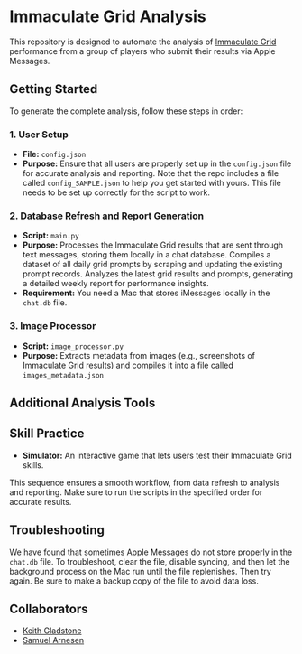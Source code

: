 # Immaculate Grid Analysis
This repository is designed to automate the analysis of [Immaculate Grid](https://www.immaculategrid.com/) performance from a group of players who submit their results via Apple Messages.

## Getting Started
To generate the complete analysis, follow these steps in order:

### 1. User Setup
- **File:** `config.json`
- **Purpose:** Ensure that all users are properly set up in the `config.json` file for accurate analysis and reporting. Note that the repo includes a file called `config_SAMPLE.json` to help you get started with yours. This file needs to be set up correctly for the script to work.

### 2. Database Refresh and Report Generation
- **Script:** `main.py`
- **Purpose:** Processes the Immaculate Grid results that are sent through text messages, storing them locally in a chat database. Compiles a dataset of all daily grid prompts by scraping and updating the existing prompt records. Analyzes the latest grid results and prompts, generating a detailed weekly report for performance insights.
- **Requirement:** You need a Mac that stores iMessages locally in the `chat.db` file.

### 3. Image Processor
- **Script:** `image_processor.py`
- **Purpose:** Extracts metadata from images (e.g., screenshots of Immaculate Grid results) and compiles it into a file called `images_metadata.json`

## Additional Analysis Tools
## Skill Practice
- **Simulator:** An interactive game that lets users test their Immaculate Grid skills.

This sequence ensures a smooth workflow, from data refresh to analysis and reporting. Make sure to run the scripts in the specified order for accurate results.

## Troubleshooting
We have found that sometimes Apple Messages do not store properly in the `chat.db` file. To troubleshoot, clear the file, disable syncing, and then let the background process on the Mac run until the file replenishes. Then try again. Be sure to make a backup copy of the file to avoid data loss.

## Collaborators
- [Keith Gladstone](https://github.com/kgladstone)
- [Samuel Arnesen](https://github.com/samuelarnesen)

